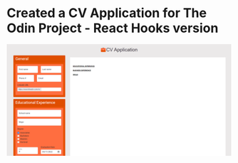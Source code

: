 # Created a CV Application for The Odin Project - React Hooks version
![Alt text](./cv-project-screenshot.png?raw=true "CV Project Screenshot")
